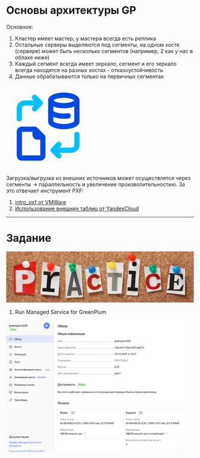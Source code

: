 # Основы архитектуры GP

Основное:
1. Кластер имеет мастер, у мастера всегда есть реплика
2. Остальные серверы выделяются под сегменты, на одном хосте (сервере) может быть несколько сегментов (например, 2 как у нас в облаке ниже)
3. Каждый сегмент всегда имеет зеркало, сегмент и его зеркало всегда находятся на разных хостах - отказоустойчивость
4. Данные обрабатываются только на первичных сегментах


![external-load.png](..%2Fimg%2Fexternal-load.png)

Загрузка/выгрузка из внешних источников может осуществлятся через сегменты -> параллельность и увеличение произволительностию.
За это отвечаeт инструмент PXF:
1. [intro_pxf от VMWare](https://docs.vmware.com/en/VMware-Greenplum-Platform-Extension-Framework/6.7/greenplum-platform-extension-framework/intro_pxf.html)
2. [Использование внешних таблиц от YandexCloud](https://cloud.yandex.ru/docs/managed-greenplum/operations/external-tables)

------------------------------
# Задание

![practice-1.png](..%2Fimg%2Fpractice-1.png)

1. Run Managed Service for GreenPlum

![cloud-gp-cluster-alive.png](..%2Fimg%2Fcloud-gp-cluster-alive.png)
